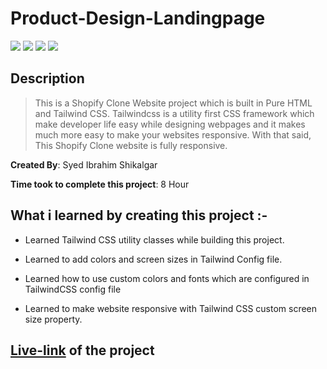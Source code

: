 # Product-Design-Landingpage

![](https://img.shields.io/badge/-HTML-orange)
![](https://img.shields.io/badge/-TAILWIND--CSS-green)
![](https://img.shields.io/badge/-RESPONSIVE-blue)
![](https://img.shields.io/badge/-NETLIFY-yellow)

## Description

>This is a Shopify Clone Website project which is built in Pure HTML and Tailwind CSS. Tailwindcss is a utility first CSS framework which make developer life easy while designing webpages and it makes much more easy to make your websites responsive. With that said, This Shopify Clone website is fully responsive.

**Created By**: Syed Ibrahim Shikalgar

**Time took to complete this project**: 8 Hour

## What i learned by creating this project :-

- Learned Tailwind CSS utility classes while building this project.

- Learned to add colors and screen sizes in Tailwind Config file.

- Learned how to use custom colors and fonts which are configured in TailwindCSS config file

- Learned to make website responsive with Tailwind CSS custom screen size property.

## [Live-link](https://colne-of-shopify.netlify.app/) of the project